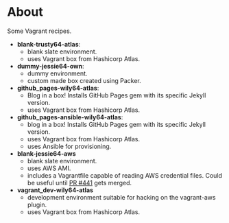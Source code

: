 # About

Some Vagrant recipes.

- **blank-trusty64-atlas**:
    - blank slate environment.
    - uses Vagrant box from Hashicorp Atlas.
- **dummy-jessie64-own**:
    - dummy environment.
    - custom made box created using Packer.
- **github_pages-wily64-atlas**:
    - Blog in a box! Installs GitHub Pages gem with its specific Jekyll version.
    - uses Vagrant box from Hashicorp Atlas.
- **github_pages-ansible-wily64-atlas**:
    - blog in a box! Installs GitHub Pages gem with its specific Jekyll version.
    - uses Vagrant box from Hashicorp Atlas.
    - uses Ansible for provisioning.
- **blank-jessie64-aws**
    - blank slate environment.
    - uses AWS AMI.
    - includes a Vagrantfile capable of reading AWS credential files. Could be useful until [PR #441](https://github.com/mitchellh/vagrant-aws/pull/441) gets merged.
- **vagrant_dev-wily64-atlas**
    - development environment suitable for hacking on the vagrant-aws plugin.
    - uses Vagrant box from Hashicorp Atlas.
